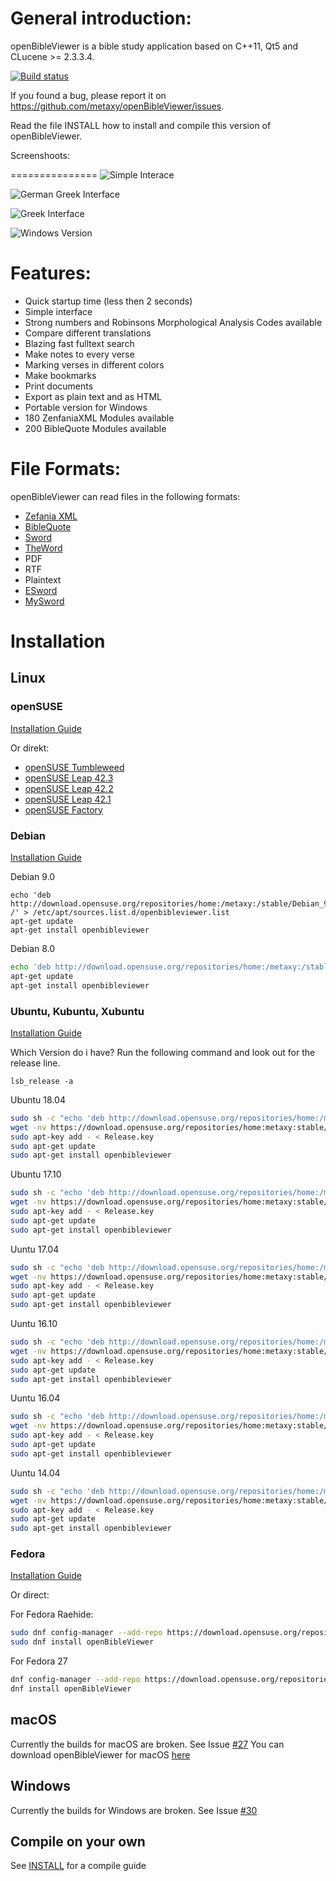 
General introduction:
====================
openBibleViewer is a bible study application based on C++11, Qt5 and CLucene >= 2.3.3.4.

[![Build status](https://ci.appveyor.com/api/projects/status/3h89o1atjc6ndoh3?svg=true)](https://ci.appveyor.com/project/metaxy/openbibleviewer)

If you found a bug, please report it on <https://github.com/metaxy/openBibleViewer/issues>.

Read the file INSTALL how to install and compile this version of openBibleViewer.

Screenshoots:

===============
![Simple Interace](https://metaxy.github.io/openBibleViewer/images/german.png)

![German Greek Interface](https://metaxy.github.io/openBibleViewer/images/greek-german.png)

![Greek Interface](https://metaxy.github.io/openBibleViewer/images/greek.png)

![Windows Version](https://metaxy.github.io/openBibleViewer/images/windows.png)

Features:
=================

+ Quick startup time (less then 2 seconds)
+ Simple interface
+ Strong numbers and Robinsons Morphological Analysis Codes available
+ Compare different translations
+ Blazing fast fulltext search
+ Make notes to every verse
+ Marking verses in different colors
+ Make bookmarks
+ Print documents
+ Export as plain text and as HTML
+ Portable version for Windows
+ 180 ZenfaniaXML Modules available
+ 200 BibleQuote Modules available


File Formats:
================

openBibleViewer can read files in the following formats:
+ [Zefania XML](http://sourceforge.net/projects/zefania-sharp/files/)
+ [BibleQuote](http://jesuschrist.ru/software/)
+ [Sword](http://www.crosswire.org/sword/index.jsp)
+ [TheWord](http://www.theword.net/)
+ PDF
+ RTF
+ Plaintext
+ [ESword](http://www.e-sword.net/)
+ [MySword](http://www.mysword.info/)



# Installation

## Linux
### openSUSE
[Installation Guide](https://software.opensuse.org/download.html?project=home%3Ametaxy:stable&package=openBibleViewer)

Or direkt: 
 + [openSUSE Tumbleweed](https://software.opensuse.org/ymp/home:metaxy:stable/openSUSE_Tumbleweed/openBibleViewer.ymp)
 + [openSUSE Leap 42.3](https://software.opensuse.org/ymp/home:metaxy:stable/openSUSE_Leap_42.3/openBibleViewer.ymp)
 + [openSUSE Leap 42.2](https://software.opensuse.org/ymp/home:metaxy:stable/openSUSE_Leap_42.2/openBibleViewer.ymp)
 + [openSUSE Leap 42.1](https://software.opensuse.org/ymp/home:metaxy:stable/openSUSE_Leap_42.1/openBibleViewer.ymp)
 + [openSUSE Factory](https://software.opensuse.org/ymp/home:metaxy:stable/openSUSE_Factory/openBibleViewer.ymp)
### Debian
[Installation Guide](https://software.opensuse.org/download.html?project=home%3Ametaxy:stable&package=openbibleviewer)

Debian 9.0

```
echo 'deb http://download.opensuse.org/repositories/home:/metaxy:/stable/Debian_9.0/ /' > /etc/apt/sources.list.d/openbibleviewer.list 
apt-get update
apt-get install openbibleviewer
```

Debian 8.0
```bash
echo 'deb http://download.opensuse.org/repositories/home:/metaxy:/stable/Debian_8.0/ /' > /etc/apt/sources.list.d/openbibleviewer.list 
apt-get update
apt-get install openbibleviewer    
```

### Ubuntu, Kubuntu, Xubuntu
[Installation Guide](https://software.opensuse.org/download.html?project=home%3Ametaxy:stable&package=openbibleviewer)

Which Version do i have? Run the following command and look out for the release line.
```
lsb_release -a
```
Ubuntu 18.04
```bash
sudo sh -c "echo 'deb http://download.opensuse.org/repositories/home:/metaxy:/stable/xUbuntu_18.04/ /' > /etc/apt/sources.list.d/openbibleviewer.list"
wget -nv https://download.opensuse.org/repositories/home:metaxy:stable/xUbuntu_18.04/Release.key -O Release.key
sudo apt-key add - < Release.key
sudo apt-get update
sudo apt-get install openbibleviewer
```




Ubuntu 17.10
```bash
sudo sh -c "echo 'deb http://download.opensuse.org/repositories/home:/metaxy:/stable/xUbuntu_17.10/ /' > /etc/apt/sources.list.d/openbibleviewer.list"
wget -nv https://download.opensuse.org/repositories/home:metaxy:stable/xUbuntu_17.10/Release.key -O Release.key
sudo apt-key add - < Release.key
sudo apt-get update
sudo apt-get install openbibleviewer
```

Uuntu 17.04
```bash
sudo sh -c "echo 'deb http://download.opensuse.org/repositories/home:/metaxy:/stable/xUbuntu_17.04/ /' > /etc/apt/sources.list.d/openbibleviewer.list"
wget -nv https://download.opensuse.org/repositories/home:metaxy:stable/xUbuntu_17.04/Release.key -O Release.key
sudo apt-key add - < Release.key
sudo apt-get update
sudo apt-get install openbibleviewer
```
 
Uuntu 16.10
```bash
sudo sh -c "echo 'deb http://download.opensuse.org/repositories/home:/metaxy:/stable/xUbuntu_16.10/ /' > /etc/apt/sources.list.d/openbibleviewer.list"
wget -nv https://download.opensuse.org/repositories/home:metaxy:stable/xUbuntu_16.10/Release.key -O Release.key
sudo apt-key add - < Release.key
sudo apt-get update
sudo apt-get install openbibleviewer
```

Uuntu 16.04
```bash
sudo sh -c "echo 'deb http://download.opensuse.org/repositories/home:/metaxy:/stable/xUbuntu_16.04/ /' > /etc/apt/sources.list.d/openbibleviewer.list"
wget -nv https://download.opensuse.org/repositories/home:metaxy:stable/xUbuntu_16.04/Release.key -O Release.key
sudo apt-key add - < Release.key
sudo apt-get update
sudo apt-get install openbibleviewer
```

    
Uuntu 14.04
```bash
sudo sh -c "echo 'deb http://download.opensuse.org/repositories/home:/metaxy:/stable/xUbuntu_14.04/ /' > /etc/apt/sources.list.d/openbibleviewer.list"
wget -nv https://download.opensuse.org/repositories/home:metaxy:stable/xUbuntu_14.04/Release.key -O Release.key
sudo apt-key add - < Release.key
sudo apt-get update
sudo apt-get install openbibleviewer
```

### Fedora
[Installation Guide](https://software.opensuse.org/download.html?project=home%3Ametaxy:stable&package=openBibleViewer)

Or direct:

For Fedora Raehide:
```bash
sudo dnf config-manager --add-repo https://download.opensuse.org/repositories/home:metaxy:stable/Fedora_Rawhide/home:metaxy:stable.repo
sudo dnf install openBibleViewer
```

For Fedora 27
```bash
dnf config-manager --add-repo https://download.opensuse.org/repositories/home:metaxy:stable/Fedora_27/home:metaxy:stable.repo
dnf install openBibleViewer
```
 
## macOS
Currently the builds for macOS are broken. See Issue [#27](https://github.com/metaxy/openBibleViewer/issues/27)
You can download openBibleViewer for macOS [here](https://bintray.com/metaxy/openBibleViewer/osx/view#files/bin)

## Windows
Currently the builds for Windows are broken. See Issue [#30](https://github.com/metaxy/openBibleViewer/issues/30)


## Compile on your own
See [INSTALL](https://github.com/metaxy/openBibleViewer/blob/master/INSTALL) for a compile guide




